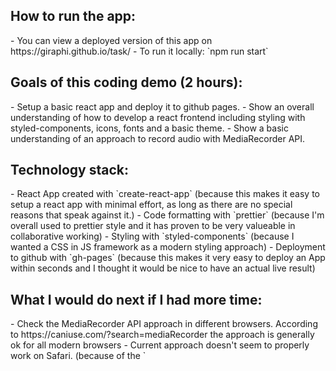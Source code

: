 <h2>How to run the app:</h2>
- You can view a deployed version of this app on https://giraphi.github.io/task/
- To run it locally: `npm run start`

<h2>Goals of this coding demo (2 hours):</h2>
- Setup a basic react app and deploy it to github pages.
- Show an overall understanding of how to develop a react frontend including styling with styled-components, icons, fonts and a basic theme.
- Show a basic understanding of an approach to record audio with MediaRecorder API.

<h2>Technology stack:</h2>
- React App created with `create-react-app` (because this makes it easy to setup a react app with minimal effort, as long as there are no special reasons that speak against it.)
- Code formatting with `prettier` (because I'm overall used to prettier style and it has proven to be very valueable in collaborative working)
- Styling with `styled-components` (because I wanted a CSS in JS framework as a modern styling approach)
- Deployment to github with `gh-pages` (because this makes it very easy to deploy an App within seconds and I thought it would be nice to have an actual live result)

<h2>What I would do next if I had more time:</h2>
- Check the MediaRecorder API approach in different browsers. According to https://caniuse.com/?search=mediaRecorder the approach is generally ok for all modern browsers
- Current approach doesn't seem to properly work on Safari. (because of the `<audio>` tag?)
- Style audio player
- Deal with the microphone access-request from a UX perspective. E.g. show "Please allow access" text while waiting for permission.
- Setup UI to allow the user to input their e-mail
- Setup the interaction with a (mocked/dummy) backend
- Use axios to send/receive
